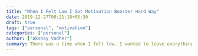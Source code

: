 ```yaml
---
title: "When I Felt Low I Got Motivation Booster Hard Way"
date: 2019-12-27T00:21:18+05:30
draft: true
tags: ["personal", "motivation"]
categories: ["personal"]
author: ["Akshay Vadher"]
summary: There was a time when I felt low. I wanted to leave everything and rest. Something happened and I got motivation to work. A sad motivation.
---
```


